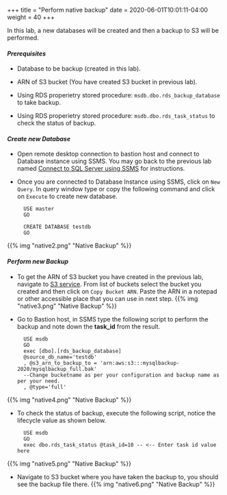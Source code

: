 +++
title = "Perform native backup"
date = 2020-06-01T10:01:11-04:00
weight = 40
+++

In this lab, a new databases will be created and then a backup to S3 will be performed.

#### ***Prerequisites***

* Database to be backup (created in this lab).

* ARN of S3 bucket (You have created S3 bucket in previous lab).

* Using RDS properietry stored procedure: `msdb.dbo.rds_backup_database` to take backup.

* Using RDS properietry stored procedure: `msdb.dbo.rds_task_status` to check the status of backup.



#### ***Create new Database***

* Open remote desktop connection to bastion host and connect to Database instance using SSMS. You may go back to the previous lab named [Connect to SQL Server using SSMS](../lab1/3_clientconnection.html) for instructions.

* Once you are connected to Database Instance using SSMS, click on `New Query`. In query window type or copy the following command and click on `Execute` to create new database.

        USE master 
        GO

        CREATE DATABASE testdb
        GO
{{% img "native2.png" "Native Backup" %}}

#### ***Perform new Backup***

* To get the ARN of S3 bucket you have created in the previous lab, navigate to [S3 service](https://s3.console.aws.amazon.com/s3/home). From list of buckets select the bucket you created and then click on `Copy Bucket ARN`. Paste the ARN in a notepad or other accessible place that you can use in next step.
{{% img "native3.png" "Native Backup" %}}

* Go to Bastion host, in SSMS type the following script to perform the backup and note down the **task_id** from the result.

        USE msdb
        GO
        exec [dbo].[rds_backup_database]
        @source_db_name='testdb'
        , @s3_arn_to_backup_to = 'arn:aws:s3:::mysqlbackup-2020/mysqlbackup_full.bak' 
        --Change bucketname as per your configuration and backup name as per your need.
        , @type='full'
{{% img "native4.png" "Native Backup" %}}

* To check the status of backup, execute the following script, notice the lifecycle value as shown below.

        USE msdb
        GO
        exec dbo.rds_task_status @task_id=10 -- <-- Enter task id value here
{{% img "native5.png" "Native Backup" %}}

* Navigate to S3 bucket where you have taken the backup to, you should see the backup file there.
{{% img "native6.png" "Native Backup" %}}